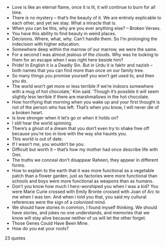  - Love is like an eternal flame, once it is lit, it will continue to burn for all time.
 - There is no mystery – that’s the beauty of it. We are entirely explicable to each other, and yet we stay. What a miracle that is.
 - When you can be this, why are you ever anything else? – Broken Verses.
 - You have this ability to find beauty in weird places.
 - Decisions. Where, what, why. Can’t handle them. So I’m prolonging the indecision with higher education.
 - Somewhere deep within the marrow of our marrow, we were the same.
 - For a second I was almost jealous of the clouds. Why was he looking to them for an escape when I was right here beside him?
 - Pride! In English it is a Deadly Sin. But in Urdu it is fakhr and nazish – both names that you can find more than once on our family tree.
 - So many things you promise yourself you won’t get used to, and then you do.
 - The world won’t get more or less terrible if we’re indoors somewhere with a mug of hot chocolate,’ Kim said. ‘Though it’s possible it will seem slightly less terrible if there are marshmallows in the hot chocolate.
 - How horrifying that morning when you wake up and your first thought is not of the person who has left. That’s when you know, I will never die of a broken heart.
 - Is love stronger when it let’s go or when it holds on?
 - I still hear the world spinning.
 - There’s a ghost of a dream that you don’t even try to shake free off because you’re too in love with the way she haunts you.
 - This world is out of date.
 - If I wasn’t me, you wouldn’t be you.
 - Difficult but worth it – that’s how my mother had once describe life with Omi.
 - The truths we conceal don’t disappear Raheen, they appear in different forms.
 - How to explain to the earth that it was more functional as a vegetable patch than a flower garden, just as factories were more functional than schools and boys were more functional as weapons than as humans.
 - Don’t you know how much I hero-worshiped you when I was a kid? You were Marie Curie crossed with Emily Bronte crossed with Joan of Arc to me when I was ten. And when i told you that, you said my cultural references were the sign of a colonized mind.
 - We should have stories in common, I found myself thinking. We should have stories, and jokes no one understands, and memories that we know will stay alive because neither of us will let the other forget.
 - Those Genes Could Have Been Mine.
 - How do you eat your roots?

23 quotes